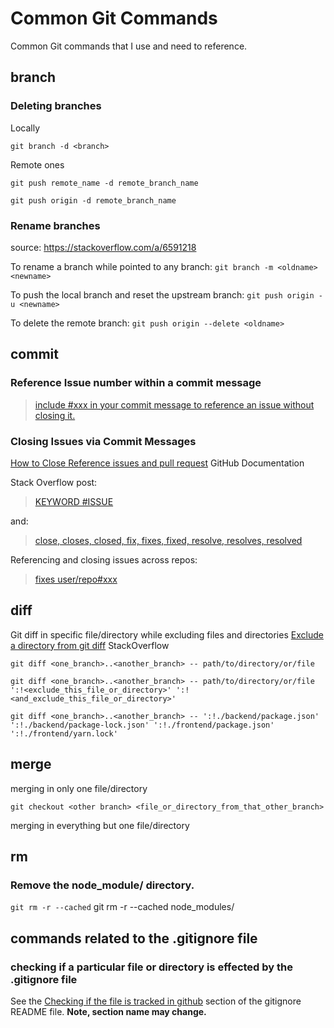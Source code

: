 # Common Git Commands

Common Git commands that I use and need to reference.

## branch

### Deleting branches

Locally

`git branch -d <branch>`

Remote ones

`git push remote_name -d remote_branch_name`

`git push origin -d remote_branch_name`

### Rename branches

source: https://stackoverflow.com/a/6591218

To rename a branch while pointed to any branch:
`git branch -m <oldname> <newname>`

To push the local branch and reset the upstream branch:
`git push origin -u <newname>`

To delete the remote branch:
`git push origin --delete <oldname>`

## commit

### Reference Issue number within a commit message

> [include #xxx in your commit message to reference an issue without closing it.](https://stackoverflow.com/a/6742691)

### Closing Issues via Commit Messages

[How to Close Reference issues and pull request](https://github.com/gitbucket/gitbucket/wiki/How-to-Close-Reference-issues-and-pull-request) GitHub Documentation

Stack Overflow post:

> [KEYWORD #ISSUE](https://stackoverflow.com/a/60027286)

and:

> [close, closes, closed, fix, fixes, fixed, resolve, resolves, resolved](https://stackoverflow.com/a/60027286)

Referencing and closing issues across repos:

> [fixes user/repo#xxx](https://stackoverflow.com/a/6742691)

## diff

Git diff in specific file/directory while excluding files and directories
[Exclude a directory from git diff](https://stackoverflow.com/questions/4380945/exclude-a-directory-from-git-diff) StackOverflow

`git diff <one_branch>..<another_branch> -- path/to/directory/or/file`

`git diff <one_branch>..<another_branch> -- path/to/directory/or/file ':!<exclude_this_file_or_directory>' ':!<and_exclude_this_file_or_directory>'`

`git diff <one_branch>..<another_branch> -- ':!./backend/package.json' ':!./backend/package-lock.json' ':!./frontend/package.json' ':!./frontend/yarn.lock'`

## merge

merging in only one file/directory

`git checkout <other branch> <file_or_directory_from_that_other_branch>`

merging in everything but one file/directory

## rm

### Remove the node_module/ directory.

`git rm -r --cached`
git rm -r --cached node_modules/

## commands related to the .gitignore file

### checking if a particular file or directory is effected by the .gitignore file

See the [Checking if the file is tracked in github](https://github.com/JamieBort/LearningDirectory/blob/master/Git/gitignore/README.md#checking-if-the-file-is-tracked-in-github) section of the gitignore README file.
**Note, section name may change.**
